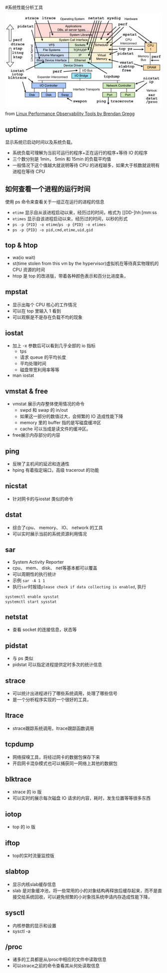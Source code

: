 #系统性能分析工具

![Linux Performance Observability Tools](./linuxperftools.png "Linux Performance Observability Tools")

from [Linux Performance Observability Tools by Brendan Gregg](http://www.brendangregg.com/linuxperf.html)

## uptime
显示系统已启动时间以及系统负载。
   * 系统负载可理解为当前可运行的程序+正在运行的程序+等待 IO 的程序
   * 三个数分别是 1min， 5min 和 15min 的负载平均值
   * 一般情况下这个值越大就说明等待 CPU 的进程越多，如果大于核数就说明有进程在等待 CPU

## 如何查看一个进程的运行时间
使用 ps 命令来查看关于一组正在运行的进程的信息
   * `etime`  显示自从该进程启动以来，经历过的时间，格式为 [[DD-]hh:]mm:ss
   * `etimes` 显示自该进程启动以来，经历过的时间，以秒的形式
   * `ps -p {PID} -o etime`/`ps -p {PID} -o etimes`
   * `ps -p {PID} -o pid,cmd,etime,uid,gid`

## top & htop
   * wa(io wait)
   * st(time stolen from this vm by the hypervisor)虚拟机在等待真实物理机的 CPU 资源的时间
   * htop 是 top 的改进版，带着各种颜色表示和百分比进度条，

## mpstat
   * 显示出每个 CPU 核心的工作情况
   * 可以在 top 里输入 1 看到
   * 可以观察是不是存在负载不均的现象

## iostat
   * 加上 -x 参数后可以看到几乎全部的 io 指标
      * tps
      * 请求 queue 的平均长度
      * 平均处理时间
      * 磁盘带宽利用率等等
   * man iostat

## vmstat & free
   * vmstat 展示内存整体使用情况的命令
      * swpd 和 swap 的 in/out
      * 如果这一部分的数值过大，会频繁的 IO 造成性能下降
      * memory 里的 buffer 指的是写磁盘缓冲区
      * cache 可以当成是读文件的缓冲区。
   * free展示内存部分的内容

## ping
   * 反映了主机间的延迟和连通性
   * hping 有着指定端口，高级 tracerout 的功能

## nicstat
   * 针对网卡的与iostat 类似的命令

## dstat
   * 综合了cpu、 memory、 IO、 network 的工具
   * 可以实时展示当前的系统资源利用情况

## sar
   * System Activity Reporter
   * cpu、 mem、 disk、 net等基本都可以覆盖
   * 可以周期性的执行统计
   * 示例 `sar -A 1 1`
   * 执行`sar`时报错`please check if data collecting is enabled`, 执行
```
systemctl enable sysstat
systemctl start sysstat
```

## netstat
   * 查看 socket 的连接信息，状态等

## pidstat
   * 与 ps 类似
   * pidstat 可以指定进程提供定时多次的统计信息

## strace
   * 可以统计出进程进行了哪些系统调用，处理了哪些信号
   * 是一个分析程序实现的一个很好的工具，

## ltrace
   * strace跟踪系统调用，ltrace跟踪函数调用

## tcpdump
   * 网络探嗅工具，将经过网卡的数据包保存下来
   * 开启网卡混杂模式也可以捕获同一网络上其他的数据包

## blktrace
   * strace 的 io 版
   * 可以实时的展示每次磁盘 IO 请求的内容，耗时，发生位置等等很多东西

## iotop
   * top 的 io 版

## iftop
   * top的实时流量监控版

## slabtop
   * 显示内核slab缓存信息
   * slab 是对象缓冲池，将一些常用的小的对象结构再释放后缓存起来，而不是直接交给系统回收，可以避免频繁的小对象找系统申请内存造成性能下降，

## sysctl
   * 内核参数的显示和设置
   * sysctl -a

## /proc
   * 诸多的工具都是从/proc中相应的文件中读取信息
   * 可以strace之前的命令查看其从何处读取信息
